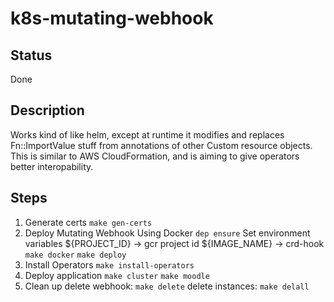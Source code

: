 # k8s-mutating-webhook

## Status
Done

## Description
Works kind of like helm, except at runtime it modifies and replaces Fn::ImportValue stuff from annotations of other Custom resource objects.
This is similar to AWS CloudFormation, and is aiming to give operators better interopability.


## Steps
1. Generate certs
    `make gen-certs`
2. Deploy Mutating Webhook Using Docker
    `dep ensure`
    Set environment variables
    ${PROJECT_ID} -> gcr project id
    ${IMAGE_NAME} -> crd-hook
    `make docker`
    `make deploy`
3. Install Operators
    `make install-operators`
4. Deploy application
    `make cluster`
    `make moodle`
5. Clean up
delete webhook: `make delete`
delete instances: `make delall`
